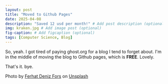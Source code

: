 ```yaml
---
layout: post
title: "Moved to Github Pages"
date: 2025-04-08
description: "Saved 12 usd per month!" # Add post description (optional)
img: kraken.jpg # Add image post (optional)
fig-caption: # Add figcaption (optional)
tags: [Computer Science, Blog]
---
```


So, yeah. I got tired of paying ghost.org for a blog I tend to forget about. I'm in the middle of moving the blog to Github pages, which is **FREE**. Lovely.

That's it. bye.

Photo by <a href="https://unsplash.com/@ferhat?utm_content=creditCopyText&utm_medium=referral&utm_source=unsplash">Ferhat Deniz Fors</a> on <a href="https://unsplash.com/photos/logo-K4DyKUmU9Zs?utm_content=creditCopyText&utm_medium=referral&utm_source=unsplash">Unsplash</a>

[jekyll]:      http://jekyllrb.com
[jekyll-gh]:   https://github.com/jekyll/jekyll
[jekyll-help]: https://github.com/jekyll/jekyll-help
